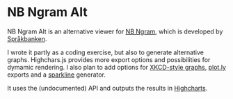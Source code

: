 # NB Ngram Alt

NB Ngram Alt is an alternative viewer for [NB Ngram][1], which is developed by [Språkbanken][2].

I wrote it partly as a coding exercise, but also to generate alternative graphs. Highchars.js provides more export options and possibilities for dymamic rendering. I also plan to add options for [XKCD-style graphs](http://xkcdgraphs.com), [plot.ly](https://plot.ly/) exports and a [sparkline](http://en.wikipedia.org/wiki/Sparkline) generator.

It uses the (undocumented) API and outputs the results in [Highcharts][3].

[1]: http://www.nb.no/sp_tjenester/beta/ngram_1
[2]: http://www.nb.no/Tilbud/Forske/Spraakbanken
[3]: http://highcharts.com
